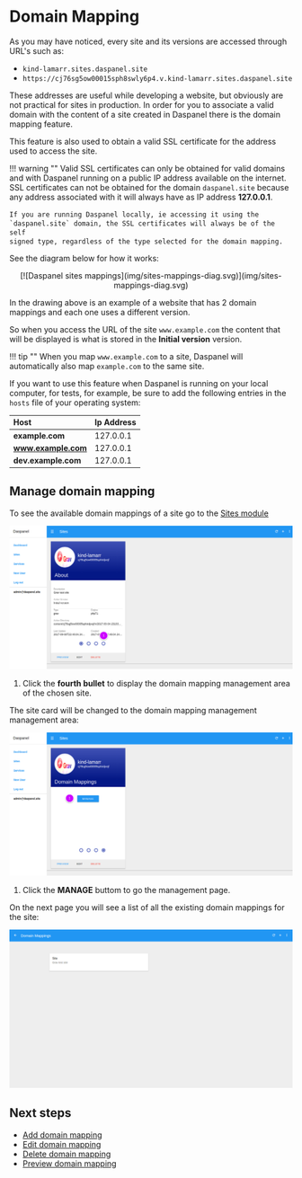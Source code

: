 # Domain Mapping

As you may have noticed, every site and its versions are accessed through URL's 
such as: 

* `kind-lamarr.sites.daspanel.site`
* `https://cj76sg5ow00015sph8swly6p4.v.kind-lamarr.sites.daspanel.site`

These addresses are useful while developing a website, but obviously are not 
practical for sites in production. In order for you to associate a valid domain 
with the content of a site created in Daspanel there is the domain mapping feature.

This feature is also used to obtain a valid SSL certificate for the address used 
to access the site.

!!! warning ""
    Valid SSL certificates can only be obtained for valid domains and with 
    Daspanel running on a public IP address available on the internet. SSL 
    certificates can not be obtained for the domain `daspanel.site` because any 
    address associated with it will always have as IP address **127.0.0.1**.

    If you are running Daspanel locally, ie accessing it using the 
    `daspanel.site` domain, the SSL certificates will always be of the self 
    signed type, regardless of the type selected for the domain mapping.

See the diagram below for how it works:

<center>
[![Daspanel sites mappings](img/sites-mappings-diag.svg)](img/sites-mappings-diag.svg)
</center>

In the drawing above is an example of a website that has 2 domain mappings and each 
one uses a different version.

So when you access the URL of the site `www.example.com` the 
content that will be displayed is what is stored in the **Initial version** 
version.

!!! tip ""
    When you map `www.example.com` to a site, Daspanel will automatically also 
    map `example.com` to the same site.

If you want to use this feature when Daspanel is running on your local computer, 
for tests, for example, be sure to add the following entries in the `hosts` file 
of your operating system:

| Host | Ip Address
| :--- | :---
| **example.com** | 127.0.0.1 |
| **www.example.com** | 127.0.0.1 |
| **dev.example.com** | 127.0.0.1 |

## Manage domain mapping

To see the available domain mappings of a site go to the [Sites module](http://admin.daspanel.site/sites/)

[![Daspanel site versions](img/site-mappings.png)](img/site-mappings.png)

1. Click the **fourth bullet** to display the domain mapping management area of 
the chosen site.

The site card will be changed to the domain mapping management management area:

[![Daspanel site mapping tab](img/site-mappings-area.png)](img/site-mappings-area.png)

1. Click the **MANAGE** buttom to go the management page.

On the next page you will see a list of all the existing domain mappings for the site:

[![Daspanel site mapping list](img/site-mappings-list.png)](img/site-mappings-list.png)

## Next steps

* [Add domain mapping](/help/sites/domain_mapping/add)
* [Edit domain mapping](/help/sites/versions/edit)
* [Delete domain mapping](/help/sites/versions/delete)
* [Preview domain mapping](/help/sites/versions/preview)

